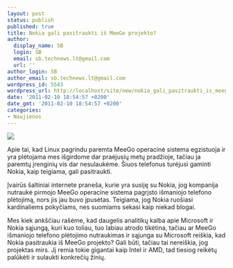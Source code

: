 ```yaml
---
layout: post
status: publish
published: true
title: Nokia gali pasitraukti iš MeeGo projekto?
author:
  display_name: SB
  login: SB
  email: sb.technews.lt@gmail.com
  url: ''
author_login: SB
author_email: sb.technews.lt@gmail.com
wordpress_id: 5543
wordpress_url: http://localhost/site/new/nokia_gali_pasitraukti_is_meego_projekto/
date: '2011-02-10 18:54:57 +0200'
date_gmt: '2011-02-10 18:54:57 +0200'
categories:
- Naujienos
---
```

<div class="imgright"><img src="http://www.ipix.lt/images/72538996.jpg"  /></div>
<p>Apie tai, kad Linux pagrindu paremta MeeGo operacinė sistema egzistuoja ir yra plėtojama mes išgirdome dar praėjusių metų pradžioje, tačiau ja paremtų įrenginių vis dar nesulaukėme. Šiuos telefonus turėjusi gaminti Nokia, kaip teigiama, gali pasitraukti.</p>
<p>Įvairūs šaltiniai internete praneša, kurie yra susiję su Nokia, jog kompanija nutraukė pirmojo MeeGo operacine sistema pagrįsto išmaniojo telefono plėtojimą, nors jis jau buvo įpusėtas. Teigiama, jog Nokia ruošiasi kardinaliems pokyčiams, nes suomiams sekasi kaip niekad blogai.</p>
<p>Mes kiek ankščiau rašėme, kad daugelis analitikų kalba apie Microsoft ir Nokia sąjungą, kuri kuo toliau, tuo labiau atrodo tikėtina, tačiau ar MeeGo išmaniojo telefono plėtojimo nutraukimas ir sąjunga su Microsoft reiškia, kad Nokia pasitraukia iš MeeGo projekto? Gali būti, tačiau tai nereiškia, jog projektas mirs. Jį remia tokie gigantai kaip Intel ir AMD, tad tiesiog reikėtų palūkėti ir sulaukti konkrečių žinių.<br /></p>
